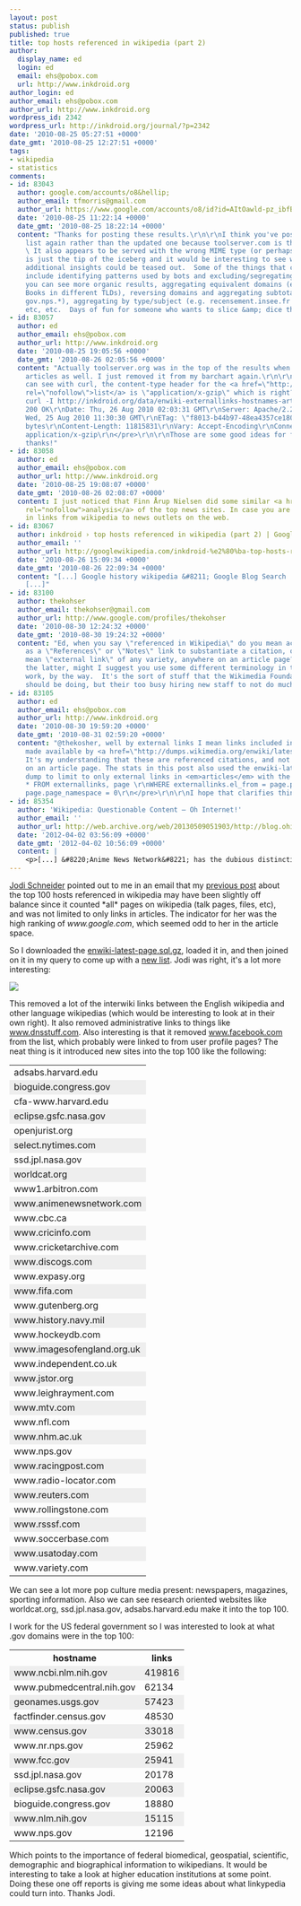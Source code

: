```yaml
---
layout: post
status: publish
published: true
title: top hosts referenced in wikipedia (part 2)
author:
  display_name: ed
  login: ed
  email: ehs@pobox.com
  url: http://www.inkdroid.org
author_login: ed
author_email: ehs@pobox.com
author_url: http://www.inkdroid.org
wordpress_id: 2342
wordpress_url: http://inkdroid.org/journal/?p=2342
date: '2010-08-25 05:27:51 +0000'
date_gmt: '2010-08-25 12:27:51 +0000'
tags:
- wikipedia
- statistics
comments:
- id: 83043
  author: google.com/accounts/o8&hellip;
  author_email: tfmorris@gmail.com
  author_url: https://www.google.com/accounts/o8/id?id=AItOawld-pz_ibfBuIZ2hkuRWFiHcZh9-2OSOCg
  date: '2010-08-25 11:22:14 +0000'
  date_gmt: '2010-08-25 18:22:14 +0000'
  content: "Thanks for posting these results.\r\n\r\nI think you've posted the original
    list again rather than the updated one because toolserver.com is the top entry.
    \ It also appears to be served with the wrong MIME type (or perhaps is twice compressed?)\r\n\r\nThis
    is just the tip of the iceberg and it would be interesting to see what kinds of
    additional insights could be teased out.  Some of the things that come to mind
    include identifying patterns used by bots and excluding/segregating them so that
    you can see more organic results, aggregating equivalent domains (e.g. Google
    Books in different TLDs), reversing domains and aggregating subtotals (gov.nih.*,
    gov.nps.*), aggregating by type/subject (e.g. recensement.insee.fr &amp; census.gov),
    etc, etc.  Days of fun for someone who wants to slice &amp; dice the data!"
- id: 83057
  author: ed
  author_email: ehs@pobox.com
  author_url: http://www.inkdroid.org
  date: '2010-08-25 19:05:56 +0000'
  date_gmt: '2010-08-26 02:05:56 +0000'
  content: "Actually toolserver.org was in the top of the results when limiting to
    articles as well. I just removed it from my barchart again.\r\n\r\nAs far as I
    can see with curl, the content-type header for the <a href=\"http://inkdroid.org/data/enwiki-externallinks-hostnames-articles-only.txt.gz\"
    rel=\"nofollow\">list</a> is \"application/x-gzip\" which is right?\r\n\r\n<pre>\r\ned@curry:~/Projects/openpub/examples$
    curl -I http://inkdroid.org/data/enwiki-externallinks-hostnames-articles-only.txt.gz\r\nHTTP/1.1
    200 OK\r\nDate: Thu, 26 Aug 2010 02:03:31 GMT\r\nServer: Apache/2.2.14 (Ubuntu)\r\nLast-Modified:
    Wed, 25 Aug 2010 11:30:30 GMT\r\nETag: \"f8013-b44b97-48ea4357ce180\"\r\nAccept-Ranges:
    bytes\r\nContent-Length: 11815831\r\nVary: Accept-Encoding\r\nConnection: close\r\nContent-Type:
    application/x-gzip\r\n</pre>\r\n\r\nThose are some good ideas for further analysis,
    thanks!"
- id: 83058
  author: ed
  author_email: ehs@pobox.com
  author_url: http://www.inkdroid.org
  date: '2010-08-25 19:08:07 +0000'
  date_gmt: '2010-08-26 02:08:07 +0000'
  content: I just noticed that Finn Årup Nielsen did some similar <a href="http://fnielsen.posterous.com/top-news-cites-referenced-from-wikipedia"
    rel="nofollow">analysis</a> of the top news sites. In case you are interested
    in links from wikipedia to news outlets on the web.
- id: 83067
  author: inkdroid › top hosts referenced in wikipedia (part 2) | Google Wikipedia
  author_email: ''
  author_url: http://googlewikipedia.com/inkdroid-%e2%80%ba-top-hosts-referenced-in-wikipedia-part-2/
  date: '2010-08-26 15:09:34 +0000'
  date_gmt: '2010-08-26 22:09:34 +0000'
  content: "[...] Google history wikipedia &#8211; Google Blog Search  by Chris Devers
    [...]"
- id: 83100
  author: thekohser
  author_email: thekohser@gmail.com
  author_url: http://www.google.com/profiles/thekohser
  date: '2010-08-30 12:24:32 +0000'
  date_gmt: '2010-08-30 19:24:32 +0000'
  content: "Ed, when you say \"referenced in Wikipedia\" do you mean actually used
    as a \"References\" or \"Notes\" link to substantiate a citation, or do you simply
    mean \"external link\" of any variety, anywhere on an article page?\r\n\r\nIf
    the latter, might I suggest you use some different terminology in this blog post?\r\n\r\nGreat
    work, by the way.  It's the sort of stuff that the Wikimedia Foundation itself
    should be doing, but their too busy hiring new staff to not do much."
- id: 83105
  author: ed
  author_email: ehs@pobox.com
  author_url: http://www.inkdroid.org
  date: '2010-08-30 19:59:20 +0000'
  date_gmt: '2010-08-31 02:59:20 +0000'
  content: "@thekosher, well by external links I mean links included in enwiki-latest-externallinks.sql.gz
    made available by <a href=\"http://dumps.wikimedia.org/enwiki/latest/\" rel=\"nofollow\">en.wikipedia.org</a>.
    It's my understanding that these are referenced citations, and not just any link
    on an article page. The stats in this post also used the enwiki-latest-page.sql.gz
    dump to limit to only external links in <em>articles</em> with the following SQL:\r\n\r\n<pre>\r\nSELECT
    * FROM externallinks, page \r\nWHERE externallinks.el_from = page.page_id\r\nAND
    page.page_namespace = 0\r\n</pre>\r\n\r\nI hope that clarifies things somewhat."
- id: 85354
  author: 'Wikipedia: Questionable Content – Oh Internet!'
  author_email: ''
  author_url: http://web.archive.org/web/20130509051903/http://blog.ohinternet.com/11618/wikipedia-questionable-content/
  date: '2012-04-02 03:56:09 +0000'
  date_gmt: '2012-04-02 10:56:09 +0000'
  content: |
    <p>[...] &#8220;Anime News Network&#8221; has the dubious distinction of being one of the most-linked domains from Wikipedia pages. This is because anime is vastly more important than things like history, [...]</p>
---
```

<p><a href="http://jodischneider.com/">Jodi Schneider</a> pointed out to me in an email that my <a href="http://inkdroid.org/journal/2010/08/21/top-hosts-referenced-in-english-wikipedia/">previous post</a> about the top 100 hosts referenced in wikipedia may have been slightly off balance since it counted *all* pages on wikipedia (talk pages, files, etc), and was not limited to only links in articles. The indicator for her was the high ranking of <em>www.google.com</em>, which seemed odd to her in the article space.</p>
<p>So I downloaded the <a href="http://dumps.wikimedia.org/enwiki/latest/enwiki-latest-page.sql.gz">enwiki-latest-page.sql.gz</a>, loaded it in, and then joined on it in my query to come up with a <a href="http://inkdroid.org/data/enwiki-externallinks-hostnames-articles-only.txt.gz">new list</a>. Jodi was right, it's a lot more interesting:</p>
<p><a href="http://inkdroid.org/images/en-wikipedia-externallinks-articles-only-chart.png"><img class="img-responsive" src="http://inkdroid.org/images/en-wikipedia-externallinks-articles-only-chart.png" style="border: none;"/></a></p>
<p>This removed a lot of the interwiki links between the English wikipedia and other language wikipedias (which would be interesting to look at in their own right). It also removed administrative links to things like <a href="http://www.dnsstuff.com">www.dnsstuff.com</a>. Also interesting is that it removed <a href="http://www.facebook.com">www.facebook.com</a> from the list, which probably were linked to from user profile pages? The neat thing is it introduced new sites into the top 100 like the following:</p>
<table>
<tr>
<td>adsabs.harvard.edu</td>
</tr>
<tr style="background-color: #EEEEEE;">
<td>bioguide.congress.gov</td>
</tr>
<tr>
<td>cfa-www.harvard.edu</td>
</tr>
<tr style="background-color: #EEEEEE;">
<td>eclipse.gsfc.nasa.gov</td>
</tr>
<tr>
<td>openjurist.org</td>
</tr>
<tr style="background-color: #EEEEEE;">
<td>select.nytimes.com</td>
</tr>
<tr>
<td>ssd.jpl.nasa.gov</td>
</tr>
<tr style="background-color: #EEEEEE;">
<td>worldcat.org</td>
</tr>
<tr>
<td>www1.arbitron.com</td>
</tr>
<tr style="background-color: #EEEEEE;">
<td>www.animenewsnetwork.com</td>
</tr>
<tr>
<td>www.cbc.ca</td>
</tr>
<tr style="background-color: #EEEEEE;">
<td>www.cricinfo.com</td>
</tr>
<tr>
<td>www.cricketarchive.com</td>
</tr>
<tr style="background-color: #EEEEEE;">
<td>www.discogs.com</td>
</tr>
<tr>
<td>www.expasy.org</td>
</tr>
<tr style="background-color: #EEEEEE;">
<td>www.fifa.com</td>
</tr>
<tr>
<td>www.gutenberg.org</td>
</tr>
<tr style="background-color: #EEEEEE;">
<td>www.history.navy.mil</td>
</tr>
<tr>
<td>www.hockeydb.com</td>
</tr>
<tr style="background-color: #EEEEEE;">
<td>www.imagesofengland.org.uk</td>
</tr>
<tr>
<td>www.independent.co.uk</td>
</tr>
<tr style="background-color: #EEEEEE;">
<td>www.jstor.org</td>
</tr>
<tr>
<td>www.leighrayment.com</td>
</tr>
<tr style="background-color: #EEEEEE;">
<td>www.mtv.com</td>
</tr>
<tr>
<td>www.nfl.com</td>
</tr>
<tr style="background-color: #EEEEEE;">
<td>www.nhm.ac.uk</td>
</tr>
<tr>
<td>www.nps.gov</td>
</tr>
<tr style="background-color: #EEEEEE;">
<td>www.racingpost.com</td>
</tr>
<tr>
<td>www.radio-locator.com</td>
</tr>
<tr style="background-color: #EEEEEE;">
<td>www.reuters.com</td>
</tr>
<tr>
<td>www.rollingstone.com</td>
</tr>
<tr style="background-color: #EEEEEE;">
<td>www.rsssf.com</td>
</tr>
<tr>
<td>www.soccerbase.com</td>
</tr>
<tr style="background-color: #EEEEEE;">
<td>www.usatoday.com</td>
</tr>
<tr>
<td>www.variety.com</td>
</tr>
</table>
<p>We can see a lot more pop culture media present: newspapers, magazines, sporting information. Also we can see research oriented websites like worldcat.org, ssd.jpl.nasa.gov, adsabs.harvard.edu make it into the top 100.  </p>
<p>I work for the US federal government so I was interested to look at what .gov domains were in the top 100:</p>
<table>
<tr>
<th>hostname</th>
<th>links</th>
</tr>
<tr style="background-color: #EEEEEE;">
<td>www.ncbi.nlm.nih.gov</td>
<td>419816</td>
</tr>
<tr>
<td>www.pubmedcentral.nih.gov</td>
<td>62134</td>
</tr>
<tr style="background-color: #EEEEEE;">
<td>geonames.usgs.gov</td>
<td>57423</td>
</tr>
<tr>
<td>factfinder.census.gov</td>
<td>48530</td>
</tr>
<tr style="background-color: #EEEEEE;">
<td>www.census.gov</td>
<td>33018</td>
</tr>
<tr>
<td>www.nr.nps.gov</td>
<td>25962</td>
</tr>
<tr style="background-color: #EEEEEE;">
<td>www.fcc.gov</td>
<td>25941</td>
</tr>
<tr>
<td>ssd.jpl.nasa.gov</td>
<td>20178</td>
</tr>
<tr style="background-color: #EEEEEE;">
<td>eclipse.gsfc.nasa.gov</td>
<td>20063</td>
</tr>
<tr>
<td>bioguide.congress.gov</td>
<td>18880</td>
</tr>
<tr style="background-color: #EEEEEE;">
<td>www.nlm.nih.gov</td>
<td>15115</td>
</tr>
<tr>
<td>www.nps.gov</td>
<td>12196</td>
</tr>
</table>
<p>Which points to the importance of federal biomedical, geospatial, scientific, demographic and biographical information to wikipedians. It would be interesting to take a look at higher education institutions at some point. Doing these one off reports is giving me some ideas about what linkypedia could turn into. Thanks Jodi.</p>
